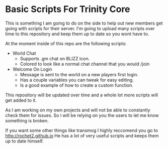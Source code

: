 # Basic Scripts For Trinity Core

This is something I am going to do on the side to help out new members get going with scripts for their server. I'm going to upload many scripts over time to this repository and keep them up to date so you wont have to. 

At the moment inside of this repo are the following scripts:
- World Chat
	- Supports .gm chat on BLIZZ icon.
	- Colored to look like a normal chat channel that you would /join
- Welcome On Login
	- Message is sent to the world on a new players first login.
	- Has a couple variables you can tweak for easy editing.
	- Is a good example of how to create a custom function.


This repository will be updated over time and a whole lot more scripts will get added to it.

As I am working on my own projects and will not be able to constantly check them for issues. So i will be relying on you the users to let me know something is broken. 
	
If you want some other things like transmog I highly reccomend you go to http://rochet2.github.io He has a lot of very useful scripts and keeps them up to date himself. 